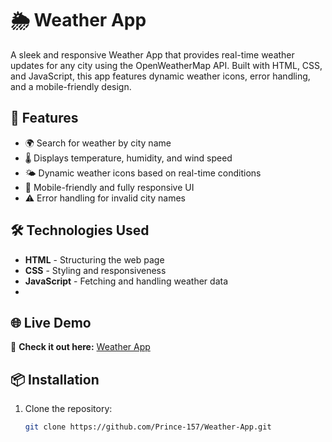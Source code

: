 # 🌦️ Weather App

A sleek and responsive Weather App that provides real-time weather updates for any city using the OpenWeatherMap API. Built with HTML, CSS, and JavaScript, this app features dynamic weather icons, error handling, and a mobile-friendly design.

## 🚀 Features
- 🌍 Search for weather by city name
- 🌡️ Displays temperature, humidity, and wind speed
- 🌤️ Dynamic weather icons based on real-time conditions
- 📱 Mobile-friendly and fully responsive UI
- ⚠️ Error handling for invalid city names

## 🛠️ Technologies Used
- **HTML** - Structuring the web page  
- **CSS** - Styling and responsiveness  
- **JavaScript** - Fetching and handling weather data
- 
## 🌐 Live Demo
🔗 **Check it out here:** [Weather App](https://tangerine-kulfi-66f554.netlify.app/)  

## 📦 Installation
1. Clone the repository:
   ```bash
   git clone https://github.com/Prince-157/Weather-App.git
